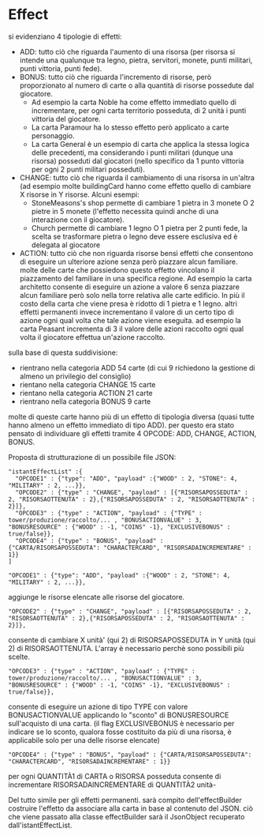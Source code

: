 # Effect

si evidenziano 4 tipologie di effetti:

* ADD: tutto ciò che riguarda l'aumento di una risorsa (per risorsa si intende una qualunque tra  legno, pietra, servitori, monete, punti militari, punti vittoria, punti fede).
* BONUS: tutto ciò che riguarda l'incremento di risorse, però proporzionato al numero di carte o alla quantità di risorse possedute dal giocatore.
  - Ad esempio la carta Noble ha come effetto immediato quello di incrementare, per ogni carta territorio posseduta, di 2 unità i punti vittoria del giocatore.
  - La carta Paramour ha lo stesso effetto però applicato a carte personaggio.
  - La carta General è un esempio di carta che applica la stessa logica delle precedenti, ma considerando i punti militari (dunque una risorsa) posseduti dal giocatori (nello specifico da 1 punto vittoria per ogni 2 punti militari posseduti).
* CHANGE: tutto ciò che riguarda il cambiamento di una risorsa in un'altra (ad esempio molte buildingCard hanno come effetto quello di cambiare X risorse in Y risorse. Alcuni esempi:
  - StoneMeasons's shop permette di cambiare 1 pietra in 3 monete O 2 pietre in 5 monete (l'effetto necessita quindi anche di una interazione con il giocatore).
  - Church permette di cambiare 1 legno O 1 pietra per 2 punti fede, la scelta se trasformare pietra o legno deve essere esclusiva ed è delegata al giocatore
* ACTION: tutto ciò che non riguarda risorse bensì effetti che consentono di eseguire un ulteriore azione senza però piazzare alcun familiare. molte delle carte che possiedono questo effetto vincolano il piazzamento del familiare in una specifica regione. Ad esempio la carta architetto consente di eseguire un azione a valore 6 senza piazzare alcun familiare però solo nella torre relativa alle carte edificio. In più il costo della carta che viene presa è ridotto di 1 pietra e 1 legno.
altri effetti permanenti invece incrementano il valore di un certo tipo di azione ogni qual volta che tale azione viene eseguita. ad esempio la carta Peasant incrementa di 3 il valore delle azioni raccolto ogni qual volta il giocatore effettua un'azione raccolto.

sulla base di questa suddivisione:
* rientrano nella categoria ADD 54 carte (di cui 9 richiedono la gestione di almeno un privilegio del consiglio)
* rientano nella categoria CHANGE 15 carte
* rientano nella categoria ACTION 21 carte
* rientrano nella categoria BONUS 9 carte

molte di queste carte hanno più di un effetto di tipologia diversa (quasi tutte hanno almeno un effetto immediato di tipo ADD). per questo era stato pensato di individuare gli effetti tramite 4 OPCODE: ADD, CHANGE, ACTION, BONUS.

Proposta di strutturazione di un possibile file JSON:

```
"istantEffectList" :{
  "OPCODE1" : {"type": "ADD", "payload" :{"WOOD" : 2, "STONE": 4, "MILITARY" : 2, ...}},
  "OPCODE2" : {"type" : "CHANGE", "payload" : [{"RISORSAPOSSEDUTA" : 2, "RISORSAOTTENUTA" : 2},{"RISORSAPOSSEDUTA" : 2, "RISORSAOTTENUTA" : 2}]},
  "OPCODE3" : {"type" : "ACTION", "payload" : {"TYPE" : tower/produzione/raccolto/... , "BONUSACTIONVALUE" : 3, "BONUSRESOURCE" : {"WOOD" : -1, "COINS" -1}, "EXCLUSIVEBONUS" : true/false}},
  "OPCODE4" : {"type" : "BONUS", "payload" : {"CARTA/RISORSAPOSSEDUTA": "CHARACTERCARD", "RISORSADAINCREMENTARE" : 1}}
]
```

```
"OPCODE1" : {"type": "ADD", "payload" :{"WOOD" : 2, "STONE": 4, "MILITARY" : 2, ...}},
```
aggiunge le risorse elencate alle risorse del giocatore.

```
"OPCODE2" : {"type" : "CHANGE", "payload" : [{"RISORSAPOSSEDUTA" : 2, "RISORSAOTTENUTA" : 2},{"RISORSAPOSSEDUTA" : 2, "RISORSAOTTENUTA" : 2}]},
```
consente di cambiare X unità' (qui 2) di RISORSAPOSSEDUTA in Y unità (qui 2) di RISORSAOTTENUTA. L'array è necessario perchè sono possibili più scelte.
```
"OPCODE3" : {"type" : "ACTION", "payload" : {"TYPE" : tower/produzione/raccolto/... , "BONUSACTIONVALUE" : 3, "BONUSRESOURCE" : {"WOOD" : -1, "COINS" -1}, "EXCLUSIVEBONUS" : true/false}},
```
consente di eseguire un azione di tipo TYPE con valore BONUSACTIONVALUE applicando lo "sconto" di BONUSRESOURCE sull'acquisto di una carta. (il flag EXCLUSIVEBONUS è necessario per indicare se lo sconto, qualora fosse costituito da più di una risorsa, è applicabile solo per una delle risorse elencate)

```
"OPCODE4" : {"type" : "BONUS", "payload" : {"CARTA/RISORSAPOSSEDUTA": "CHARACTERCARD", "RISORSADAINCREMENTARE" : 1}}
```
per ogni QUANTITÀ1 di CARTA o RISORSA posseduta consente di incrementare RISORSADAINCREMENTARE di QUANTITÀ2 unità-

Del tutto simile per gli effetti permanenti. sarà compito dell'effectBuilder costruire l'effetto da associare alla carta in base al contenuto del JSON. ciò che viene passato alla classe effectBuilder sarà il JsonObject recuperato dall'istantEffectList.
